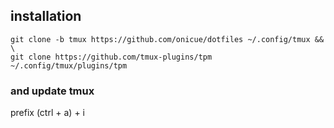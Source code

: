 ## installation
```
git clone -b tmux https://github.com/onicue/dotfiles ~/.config/tmux && \
git clone https://github.com/tmux-plugins/tpm ~/.config/tmux/plugins/tpm
```
### and update tmux
prefix (ctrl + a) + i
